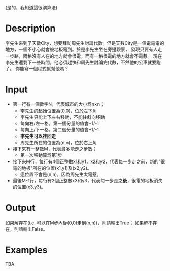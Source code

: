 (是的，我知道這很演算法)

# Description
李先生來到了天數City，想要拜訪周先生討論代數。但是天數City是一個電電電的地方，一個不小心就會被地板電到。於是李先生坐在旁邊觀察，
發現只要有人走一步路，兩格沒有人在的地方就會很電，而有一格很電的地方就會不電惹。
現在李先生還剩下一些時間，他必須趕快和周先生討論完代數，不然他的公車就要跑了。
你能寫一個程式幫幫他嗎？

# Input
- 第一行有一個數字N，代表城市的大小爲n×n；
    - 李先生的起始位置為(0,0)，位於左下角
    - 李先生只能上下左右移動，不能往斜向移動
    - 每向右/左一格，第一個分量的值會+1/-1
    - 每向上/下一格，第二個分量的值會+1/-1
    - **李先生可以往回走**
    - 周先生所在的位置為(n,n)，位於右上角
- 接下來有一整數M，代表最多能走之步數；
    - 第一次移動算爲第1步
- 接下來M行，每行有4個正整數x1和y1，x2和y2，代表每一步走之前，新的"很電的地板"所在的位置(x1,y1)及(x2,y2)。
    - 這位置不會是(n,n)，因為周先生太電惹。
- 最後M-1行，每行有2個正整數x3和y3，代表每一步走之**後**，很電的地板消失的位置(x3,y3)。

# Output
如果解存在(i.e. 可以在M步內從(0,0)走到(n,n))，則請輸出True；
如果解不存在，則請輸出False。

# Examples
TBA

